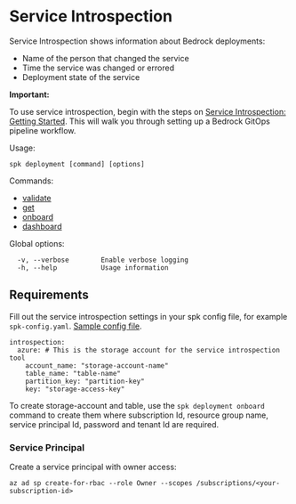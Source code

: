 # Service Introspection

Service Introspection shows information about Bedrock deployments:

- Name of the person that changed the service
- Time the service was changed or errored
- Deployment state of the service

**Important:**

To use service introspection, begin with the steps on
[Service Introspection: Getting Started](./service-introspection-onboarding.md).
This will walk you through setting up a Bedrock GitOps pipeline workflow.

Usage:

```
spk deployment [command] [options]
```

Commands:

- [validate](https://microsoft.github.io/bedrock-cli/commands/index.html#deployment_validate)
- [get](https://microsoft.github.io/bedrock-cli/commands/index.html#deployment_get)
- [onboard](https://microsoft.github.io/bedrock-cli/commands/index.html#deployment_onboard)
- [dashboard](https://microsoft.github.io/bedrock-cli/commands/index.html#deployment_dashboard)

Global options:

```
  -v, --verbose        Enable verbose logging
  -h, --help           Usage information
```

## Requirements

Fill out the service introspection settings in your spk config file, for example
`spk-config.yaml`. [Sample config file](../spk-config.yaml).

```
introspection:
  azure: # This is the storage account for the service introspection tool
    account_name: "storage-account-name"
    table_name: "table-name"
    partition_key: "partition-key"
    key: "storage-access-key"
```

To create storage-account and table, use the `spk deployment onboard` command to
create them where subscription Id, resource group name, service principal Id,
password and tenant Id are required.

### Service Principal

Create a service principal with owner access:

```
az ad sp create-for-rbac --role Owner --scopes /subscriptions/<your-subscription-id>
```
